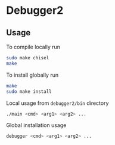 # Debugger2



## Usage

To compile locally run 

```bash
sudo make chisel
make
```

To install globally run

```bash
make
sudo make install
```

Local usage from `debugger2/bin` directory

```bash
./main <cmd> <arg1> <arg2> ...
```

Global installation usage

```bash
debugger <cmd> <arg1> <arg2> ...
```